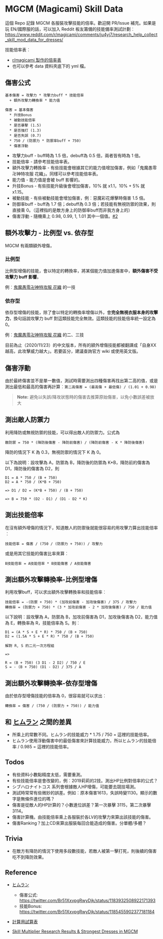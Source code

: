 MGCM (Magicami) Skill Data
==========================

這個 Repo 記錄 MGCM 各服裝攻擊技能的倍率。歡迎開 PR/Issue 補充。如果是玩 EN/國際服的話，可以加入 Reddit 板友籌備的技能備率測試計劃︰
https://www.reddit.com/r/magicami/comments/ju4yj7/research_help_collect_skill_mod_data_for_dresses/

技能倍率表︰

* [r/magicami 製作的倍率表](https://docs.google.com/spreadsheets/d/1N80A2Uz0lQe8COz3e_xWOePh0_RIMq0hYxkgsMv0CWI/edit#gid=1428786078)
* 也可以參考 data 資料夾底下的 yml 檔。

傷害公式
--------

```
基本傷害 = 攻擊力 * 攻擊力buff * 技能倍率
  + 額外攻擊力轉換率 * 能力值

傷害 = 基本傷害
  * 升技Bonus
  * 被動技能倍率
  * 是否暴擊 (1.5)
  * 是否強打 (1.3)
  * 是否失誤 (0.7)
  * 750 / (防禦力 * 防禦率buff + 750)
  * 傷害浮動
```

* 攻擊力buff - buff時為 1.5 倍，debuff為 0.5 倍，兩者皆有時為 1 倍。
* 技能倍率 - 請參考技能倍率表。
* 額外攻擊力轉換率 - 有些技能會根據其它的能力值增加傷害，例如「鬼魔愚零卍神特攻服 花織」。同樣可以參考技能倍率表。
* 能力值 - 能力值是會被 buff 影響的。
* 升技Bonus - 有些技能升級後會增加傷害，10% 就 x1.1，10% + 5% 就 x1.15。
* 被動技能 - 有些被動技能會增加傷害，例︰惡魔彩花爆擊時傷害 1.5 倍。
* 防御率buff - buff為 1.7 倍；debuff為 0.3 倍；若技能有無視防禦的效果，則直接乘 0。（這裡指的是敵方身上的防御率buff而非我方身上的）
* 傷害浮動 - 隨機乘上 0.98, 0.99, 1, 1.01 其中一個值。[#2](https://github.com/eight04/mgcm-skill-data/issues/2)

額外攻擊力 - 比例型 vs. 依存型
------------------------------

MGCM 有兩類額外增傷，

### 比例型

比例型增傷的技能，會以特定的轉換率，將某個能力值加進傷害中，**額外傷害不受攻擊力 buff 影響**。

例︰[鬼魔愚零卍神特攻服 花織](https://appmedia.jp/magicami/4073230) 的一技

### 依存型

依存型增傷的技能，除了會以特定的轉換率增傷以外，會**完全無視衣服本身的攻擊力**，換句話說攻擊力 buff 對這類技能完全無效。這類技能的技能倍率統一設定為 0。

例︰[鬼魔愚零卍神特攻服 花織](https://appmedia.jp/magicami/4073230) 的二、三技

目前為止（2020/11/23）的中文版本，所有的額外增傷技能都被翻譯成「自身XX越高，此攻擊威力越大」。若要區分，建議查詢官方 wiki 或使用英文版。

傷害浮動
--------

由於最終傷害並不是單一數值，測試時需要測出四種傷害再找出第二高的值，或是測出最低和最高的傷害再計算︰`第二高傷害 = (最高傷 + 最低傷) / (1.01 + 0.98)`

> **Note:** 避免以失誤/降攻狀態時的傷害去推算原始傷害，以免小數誤差被放大

測出敵人防禦力
--------------

利用降防或無視防禦的技能，可以得出敵人的防禦力。公式為

```
敵防禦 = 750 * (降防後傷害 - 降防前傷害) / (降防前傷害 - K * 降防後傷害)
```

降防的情況下 K 為 0.3，無視防禦的情況下 K 為 0。

以下為說明︰設攻擊為 A，防禦為 B，降防後的防禦為 K*B，降防前的傷害為 D1，降防後的傷害為 D2，則

```
D1 = A * 750 / (B + 750)
D2 = A * 750 / (K*B + 750)

=> D1 / D2 = (K*B + 750) / (B + 750)

=> B = 750 * (D2 - D1) / (D1 - D2 * K)
```

測出技能倍率
------------

在沒有額外增傷的情況下，知道敵人的防禦後就能很容易的用攻擊力算出技能倍率︰

```
技能倍率 = 傷害 / (750 / (防禦力 + 750)) / 攻擊力
```

或是用其它技能的傷害比率來算︰

```
B技能倍率 = A技能倍率 * B技能傷害 / A技能傷害
```

測出額外攻擊轉換率-比例型增傷
-----------------------------

利用攻擊buff，可以求出額外攻擊轉換率和技能倍率︰

```
技能倍率 = -(防禦 + 750) * (加攻前傷害 - 加攻後傷害) / 375 / 攻擊力
轉換率 = (防禦力 + 750) * (3 * 加攻前傷害 - 2 * 加攻後傷害) / 750 / 能力值
```

以下說明︰設攻擊為 A，防禦為 B，加攻前傷害為 D1，加攻後傷害為 D2，能力值為 E，轉換率為 R，技能倍率為 S。則︰

```
D1 = (A * S + E * R) * 750 / (B + 750)
D2 = (1.5A * S + E * R) * 750 / (B + 750)

解對 R, S 的二元一次方程組

=>

R = (B + 750) (3 D1 - 2 D2) / 750 / E
S = - (B + 750) (D1 - D2) / 375 / A
```

測出額外攻擊轉換率-依存型增傷
-----------------------------

由於依存型增傷技能的倍率為 0，很容易就可以求出︰

```
轉換率 = 傷害 / (750 / (防禦力 + 750)) / 能力值
```

和 [ヒムラン](https://twitter.com/Br51XxvpgRwyDjk) 之間的差異
-------------------------------------------------------------

* 所乘上的常數不同。ヒムラン的技能威力 * 1.75 / 750 = 這裡的技能倍率。
* ヒムラン使用浮動傷害中的最低傷害來計算技能威力，所以ヒムラン的技能倍率 / 0.985 = 這裡的技能倍率。

Todos
-----

* 有些資料小數點精度太低，需要重測。
* 有些技能倍率是會改變的，例︰2019莉莉的2技。測出HP比例對倍率的公式？
* シブハロナイトコス 系列會根據敵人HP增傷，可能要去競技場測。
* 測試時常常有些微妙的誤差。例如︰原本傷害1613，失誤時變1130。顯示的數字是無條件進位的嗎？
* 傷害是從敵人的HP計算的？小數進位誤差？第一次暴擊 3115，第二次暴擊 3114。
* 傷害計算機。由技能倍率乘上各服裝於各LV的攻擊力來算出該技能的傷害。
* 傷害Ranking？加上CD來算出服裝每回合能造成的傷害。分單體/多體？

Trivia
------

* 在敵方有降防的情況下使用多段數技能，若敵人被第一擊打死，則後續的傷害吃不到降防效果。

Reference
----------

* [ヒムラン](https://twitter.com/Br51XxvpgRwyDjk)

  - 傷害公式: https://twitter.com/Br51XxvpgRwyDjk/status/1183932508922171393
  - 技能Bonus: https://twitter.com/Br51XxvpgRwyDjk/status/1185455902377181184

* [計算用試算表](https://docs.google.com/spreadsheets/d/14Hp_SpN5iVYI3hPgo01_UWr8geUb5Ymx7ME2KLLKkZ8/edit?usp=sharing)

* [Skill Multiplier Research Results & Strongest Dresses in MGCM](https://www.reddit.com/r/magicami/comments/jxerjq/skill_multiplier_research_results_strongest/)
